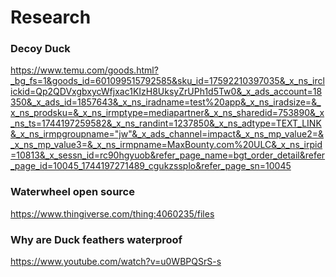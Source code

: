 # Research

### Decoy Duck
https://www.temu.com/goods.html?_bg_fs=1&goods_id=601099515792585&sku_id=17592210397035&_x_ns_irclickid=Qp2QDVxgbxycWfjxac1KIzH8UksyZrUPh1d5Tw0&_x_ads_account=18350&_x_ads_id=1857643&_x_ns_iradname=test%20app&_x_ns_iradsize=&_x_ns_prodsku=&_x_ns_irmptype=mediapartner&_x_ns_sharedid=753890&_x_ns_ts=1744197259582&_x_ns_randint=1237850&_x_ns_adtype=TEXT_LINK&_x_ns_irmpgroupname="jw"&_x_ads_channel=impact&_x_ns_mp_value2=&_x_ns_mp_value3=&_x_ns_irmpname=MaxBounty.com%20ULC&_x_ns_irpid=10813&_x_sessn_id=rc90hgyuob&refer_page_name=bgt_order_detail&refer_page_id=10045_1744197271489_cgukzssplo&refer_page_sn=10045

### Waterwheel open source
https://www.thingiverse.com/thing:4060235/files

### Why are Duck feathers waterproof
https://www.youtube.com/watch?v=u0WBPQSrS-s
